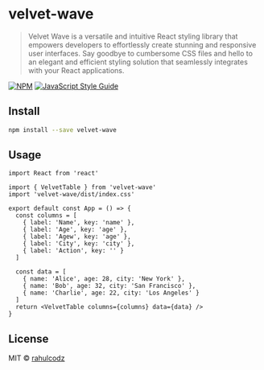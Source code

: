 # velvet-wave

> Velvet Wave is a versatile and intuitive React styling library that empowers developers to effortlessly create stunning and responsive user interfaces. Say goodbye to cumbersome CSS files and hello to an elegant and efficient styling solution that seamlessly integrates with your React applications.

[![NPM](https://img.shields.io/npm/v/velvet-wave.svg)](https://www.npmjs.com/package/velvet-wave) [![JavaScript Style Guide](https://img.shields.io/badge/code_style-standard-brightgreen.svg)](https://standardjs.com)

## Install

```bash
npm install --save velvet-wave
```

## Usage

```tsx
import React from 'react'

import { VelvetTable } from 'velvet-wave'
import 'velvet-wave/dist/index.css'

export default const App = () => {
  const columns = [
    { label: 'Name', key: 'name' },
    { label: 'Age', key: 'age' },
    { label: 'Agew', key: 'age' },
    { label: 'City', key: 'city' },
    { label: 'Action', key: '' }
  ]

  const data = [
    { name: 'Alice', age: 28, city: 'New York' },
    { name: 'Bob', age: 32, city: 'San Francisco' },
    { name: 'Charlie', age: 22, city: 'Los Angeles' }
  ]
  return <VelvetTable columns={columns} data={data} />
}
```

## License

MIT © [rahulcodz](https://github.com/rahulcodz)
